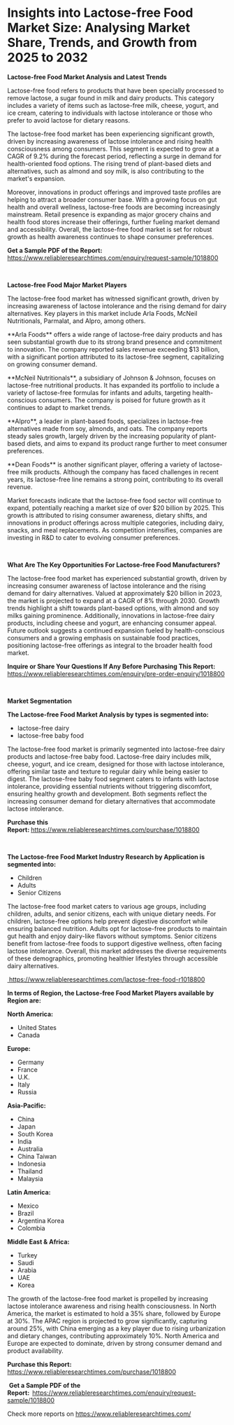 <p><h1>Insights into Lactose-free Food Market Size: Analysing Market Share, Trends, and Growth from 2025 to 2032</h1></p><p><strong>Lactose-free Food Market Analysis and Latest Trends</strong></p>
<p><p>Lactose-free food refers to products that have been specially processed to remove lactose, a sugar found in milk and dairy products. This category includes a variety of items such as lactose-free milk, cheese, yogurt, and ice cream, catering to individuals with lactose intolerance or those who prefer to avoid lactose for dietary reasons.</p><p>The lactose-free food market has been experiencing significant growth, driven by increasing awareness of lactose intolerance and rising health consciousness among consumers. This segment is expected to grow at a CAGR of 9.2% during the forecast period, reflecting a surge in demand for health-oriented food options. The rising trend of plant-based diets and alternatives, such as almond and soy milk, is also contributing to the market's expansion.</p><p>Moreover, innovations in product offerings and improved taste profiles are helping to attract a broader consumer base. With a growing focus on gut health and overall wellness, lactose-free foods are becoming increasingly mainstream. Retail presence is expanding as major grocery chains and health food stores increase their offerings, further fueling market demand and accessibility. Overall, the lactose-free food market is set for robust growth as health awareness continues to shape consumer preferences.</p></p>
<p><strong>Get a Sample PDF of the Report:&nbsp;</strong> <a href="https://www.reliableresearchtimes.com/enquiry/request-sample/1018800?utm_campaign=3320&utm_medium=2&utm_source=Github&utm_content=ia&utm_term=21032025&utm_id=lactose-free-food">https://www.reliableresearchtimes.com/enquiry/request-sample/1018800</a></p>
<p>&nbsp;</p>
<p><strong>Lactose-free Food Major Market Players</strong></p>
<p><p>The lactose-free food market has witnessed significant growth, driven by increasing awareness of lactose intolerance and the rising demand for dairy alternatives. Key players in this market include Arla Foods, McNeil Nutritionals, Parmalat, and Alpro, among others.</p><p>**Arla Foods** offers a wide range of lactose-free dairy products and has seen substantial growth due to its strong brand presence and commitment to innovation. The company reported sales revenue exceeding $13 billion, with a significant portion attributed to its lactose-free segment, capitalizing on growing consumer demand.</p><p>**McNeil Nutritionals**, a subsidiary of Johnson & Johnson, focuses on lactose-free nutritional products. It has expanded its portfolio to include a variety of lactose-free formulas for infants and adults, targeting health-conscious consumers. The company is poised for future growth as it continues to adapt to market trends.</p><p>**Alpro**, a leader in plant-based foods, specializes in lactose-free alternatives made from soy, almonds, and oats. The company reports steady sales growth, largely driven by the increasing popularity of plant-based diets, and aims to expand its product range further to meet consumer preferences.</p><p>**Dean Foods** is another significant player, offering a variety of lactose-free milk products. Although the company has faced challenges in recent years, its lactose-free line remains a strong point, contributing to its overall revenue. </p><p>Market forecasts indicate that the lactose-free food sector will continue to expand, potentially reaching a market size of over $20 billion by 2025. This growth is attributed to rising consumer awareness, dietary shifts, and innovations in product offerings across multiple categories, including dairy, snacks, and meal replacements. As competition intensifies, companies are investing in R&D to cater to evolving consumer preferences.</p></p>
<p>&nbsp;</p>
<p><strong>What Are The Key Opportunities For Lactose-free Food Manufacturers?</strong></p>
<p><p>The lactose-free food market has experienced substantial growth, driven by increasing consumer awareness of lactose intolerance and the rising demand for dairy alternatives. Valued at approximately $20 billion in 2023, the market is projected to expand at a CAGR of 8% through 2030. Growth trends highlight a shift towards plant-based options, with almond and soy milks gaining prominence. Additionally, innovations in lactose-free dairy products, including cheese and yogurt, are enhancing consumer appeal. Future outlook suggests a continued expansion fueled by health-conscious consumers and a growing emphasis on sustainable food practices, positioning lactose-free offerings as integral to the broader health food market.</p></p>
<p><strong>Inquire or Share Your Questions If Any Before Purchasing This Report:</strong> <a href="https://www.reliableresearchtimes.com/enquiry/pre-order-enquiry/1018800?utm_campaign=3320&utm_medium=2&utm_source=Github&utm_content=ia&utm_term=21032025&utm_id=lactose-free-food">https://www.reliableresearchtimes.com/enquiry/pre-order-enquiry/1018800</a></p>
<p>&nbsp;</p>
<p><strong>Market Segmentation</strong></p>
<p><strong>The Lactose-free Food Market Analysis by types is segmented into:</strong></p>
<p><ul><li>lactose-free dairy</li><li>lactose-free baby food</li></ul></p>
<p><p>The lactose-free food market is primarily segmented into lactose-free dairy products and lactose-free baby food. Lactose-free dairy includes milk, cheese, yogurt, and ice cream, designed for those with lactose intolerance, offering similar taste and texture to regular dairy while being easier to digest. The lactose-free baby food segment caters to infants with lactose intolerance, providing essential nutrients without triggering discomfort, ensuring healthy growth and development. Both segments reflect the increasing consumer demand for dietary alternatives that accommodate lactose intolerance.</p></p>
<p><strong>Purchase this Report:&nbsp;</strong><a href="https://www.reliableresearchtimes.com/purchase/1018800?utm_campaign=3320&utm_medium=2&utm_source=Github&utm_content=ia&utm_term=21032025&utm_id=lactose-free-food">https://www.reliableresearchtimes.com/purchase/1018800</a></p>
<p>&nbsp;</p>
<p><strong>The Lactose-free Food Market Industry Research by Application is segmented into:</strong></p>
<p><ul><li>Children</li><li>Adults</li><li>Senior Citizens</li></ul></p>
<p><p>The lactose-free food market caters to various age groups, including children, adults, and senior citizens, each with unique dietary needs. For children, lactose-free options help prevent digestive discomfort while ensuring balanced nutrition. Adults opt for lactose-free products to maintain gut health and enjoy dairy-like flavors without symptoms. Senior citizens benefit from lactose-free foods to support digestive wellness, often facing lactose intolerance. Overall, this market addresses the diverse requirements of these demographics, promoting healthier lifestyles through accessible dairy alternatives.</p></p>
<p><a href="https://www.reliableresearchtimes.com/lactose-free-food-r1018800?utm_campaign=3320&utm_medium=2&utm_source=Github&utm_content=ia&utm_term=21032025&utm_id=lactose-free-food">&nbsp;https://www.reliableresearchtimes.com/lactose-free-food-r1018800</a></p>
<p><strong>In terms of Region, the Lactose-free Food Market Players available by Region are:</strong></p>
<p>
    <p> <strong> North America: </strong>
        <ul>
            <li>United States</li>
            <li>Canada</li>
        </ul>
        </p> 
    <p> <strong> Europe: </strong>
        <ul>
            <li>Germany</li>
            <li>France</li>
            <li>U.K.</li>
            <li>Italy</li>
            <li>Russia</li>
        </ul>
        </p> 
    <p> <strong> Asia-Pacific: </strong>
        <ul>
            <li>China</li>
            <li>Japan</li>
            <li>South Korea</li>
            <li>India</li>
            <li>Australia</li>
            <li>China Taiwan</li>
            <li>Indonesia</li>
            <li>Thailand</li>
            <li>Malaysia</li>
        </ul>
        </p> 
    <p> <strong> Latin America: </strong>
        <ul>
            <li>Mexico</li>
            <li>Brazil</li>
            <li>Argentina Korea</li>
            <li>Colombia</li>
        </ul>
        </p> 
    <p> <strong> Middle East & Africa: </strong>
        <ul>
            <li>Turkey</li>
            <li>Saudi</li>
            <li>Arabia</li>
            <li>UAE</li>
            <li>Korea</li>
        </ul>
    </p>
    </p>
<p><p>The growth of the lactose-free food market is propelled by increasing lactose intolerance awareness and rising health consciousness. In North America, the market is estimated to hold a 35% share, followed by Europe at 30%. The APAC region is projected to grow significantly, capturing around 25%, with China emerging as a key player due to rising urbanization and dietary changes, contributing approximately 10%. North America and Europe are expected to dominate, driven by strong consumer demand and product availability.</p></p>
<p><strong>Purchase this Report: </strong><a href="https://www.reliableresearchtimes.com/purchase/1018800?utm_campaign=3320&utm_medium=2&utm_source=Github&utm_content=ia&utm_term=21032025&utm_id=lactose-free-food">https://www.reliableresearchtimes.com/purchase/1018800</a></p>
<p>&nbsp;<strong>Get a Sample PDF of the Report:&nbsp;&nbsp;</strong><a href="https://www.reliableresearchtimes.com/enquiry/request-sample/1018800?utm_campaign=3320&utm_medium=2&utm_source=Github&utm_content=ia&utm_term=21032025&utm_id=lactose-free-food">https://www.reliableresearchtimes.com/enquiry/request-sample/1018800</a></p>
<p><strong></strong></p>
<p>Check more reports on <a href="https://www.reliableresearchtimes.com/?utm_campaign=3320&utm_medium=2&utm_source=Github&utm_content=ia&utm_term=21032025&utm_id=lactose-free-food">https://www.reliableresearchtimes.com/</a></p>
